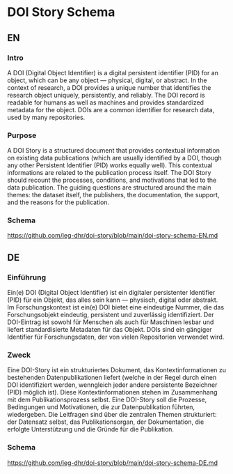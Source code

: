 # DOI Story Schema

## EN

### Intro
A DOI (Digital Object Identifier) is a digital persistent identifier (PID) for an object, which can be any object — physical, digital, or abstract. In the context of research, a DOI provides a unique number that identifies the research object uniquely, persistently, and reliably. The DOI record is readable for humans as well as machines and  provides standardized metadata for the object. DOIs are a common identifier for research data, used by many repositories.

### Purpose
A DOI Story is a structured document that provides contextual information on existing data publications (which are usually identified by a DOI, though any other Persistent Identifier (PID) works equally well). This contextual informations are related to the publication process itself. The DOI Story should recount the processes, conditions, and motivations that led to the data publication. The guiding questions are structured around the main themes: the dataset itself, the publishers, the documentation, the support, and the reasons for the publication.

### Schema
https://github.com/ieg-dhr/doi-story/blob/main/doi-story-schema-EN.md

## DE

### Einführung 
Ein(e) DOI (Digital Object Identifier) ist ein digitaler persistenter Identifier (PID) für ein Objekt, das alles sein kann — physisch, digital oder abstrakt. Im Forschungskontext ist ein(e) DOI bietet eine eindeutige Nummer, die das Forschungsobjekt eindeutig, persistent und zuverlässig identifiziert. Der DOI-Eintrag ist sowohl für Menschen als auch für Maschinen lesbar und liefert standardisierte Metadaten für das Objekt. DOIs sind ein gängiger Identifier für Forschungsdaten, der von vielen Repositorien verwendet wird.

### Zweck 
Eine DOI-Story ist ein strukturiertes Dokument, das Kontextinformationen zu bestehenden Datenpublikationen liefert (welche in der Regel durch einen DOI identifiziert werden, wenngleich jeder andere persistente Bezeichner (PID) möglich ist). Diese Kontextinformationen stehen im Zusammenhang mit dem Publikationsprozess selbst. Eine DOI-Story soll die Prozesse, Bedingungen und Motivationen, die zur Datenpublikation führten, wiedergeben. Die Leitfragen sind über die zentralen Themen strukturiert: der Datensatz selbst, das Publikationsorgan, der Dokumentation, die erfolgte Unterstützung und die Gründe für die Publikation.

### Schema
https://github.com/ieg-dhr/doi-story/blob/main/doi-story-schema-DE.md
